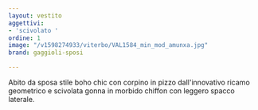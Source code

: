```yaml
---
layout: vestito
aggettivi:
- 'scivolato '
ordine: 1
image: "/v1598274933/viterbo/VAL1584_min_mod_amunxa.jpg"
brand: gaggioli-sposi

---
```

Abito da sposa stile boho chic con corpino in pizzo dall'innovativo ricamo geometrico e scivolata gonna in morbido chiffon con leggero spacco laterale.